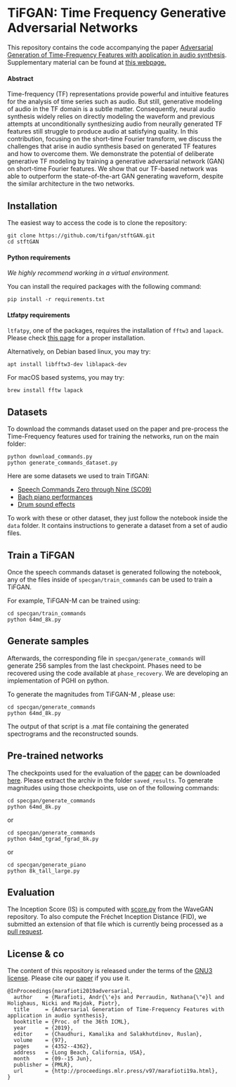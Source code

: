 # TiFGAN: Time Frequency Generative Adversarial Networks

This repository contains the code accompanying the paper [Adversarial Generation of Time-Frequency Features with application in audio synthesis][paper]. Supplementary material can be found at [this webpage.][website]

[paper]: https://arxiv.org/abs/1902.04072
[website]: https://tifgan.github.io/

#### Abstract
Time-frequency (TF) representations provide powerful and intuitive features for the analysis of time series such as audio. But still, generative modeling of audio in the TF domain is a subtle matter. Consequently, neural audio synthesis widely relies on directly modeling the waveform and previous attempts at unconditionally synthesizing audio from neurally generated TF features still struggle to produce audio at satisfying quality. In this contribution, focusing on the short-time Fourier transform, we discuss the challenges that arise in audio synthesis based on generated TF features and how to overcome them. We demonstrate the potential of deliberate generative TF modeling by training a generative adversarial network (GAN) on short-time Fourier features. We show that our TF-based network was able to outperform the state-of-the-art GAN generating waveform, despite the similar architecture in the two networks. 


## Installation

The easiest way to access the code is to clone the repository:

```
git clone https://github.com/tifgan/stftGAN.git 
cd stftGAN
```

#### Python requirements

*We highly recommend working in a virtual environment.*

You can install the required packages with the following command:
```
pip install -r requirements.txt
```

#### Ltfatpy requirements

`ltfatpy`, one of the packages, requires the installation of `fftw3` and `lapack`. Please check [this page](http://dev.pages.lis-lab.fr/ltfatpy/install.html) for a proper installation.

Alternatively, on Debian based linux, you may try:
```
apt install libfftw3-dev liblapack-dev
```

For macOS based systems, you may try:
```
brew install fftw lapack
```

## Datasets

To download the commands dataset used on the paper and pre-process the Time-Frequency features used for training the networks, run on the main folder:
```
python download_commands.py
python generate_commands_dataset.py
```

Here are some datasets we used to train TifGAN:

- [Speech Commands Zero through Nine (SC09)](http://deepyeti.ucsd.edu/cdonahue/wavegan/data/sc09.tar.gz)
- [Bach piano performances](http://deepyeti.ucsd.edu/cdonahue/wavegan/data/mancini_piano.tar.gz)
- [Drum sound effects](http://deepyeti.ucsd.edu/cdonahue/wavegan/data/drums.tar.gz)

To work with these or other dataset, they just follow the notebook inside the `data` folder. It contains instructions to generate a dataset from a set of audio files.

## Train a TiFGAN

Once the speech commands dataset is generated following the notebook, any of the files inside of `specgan/train_commands` can be used to train a TiFGAN.

For example, TiFGAN-M can be trained using:
```
cd specgan/train_commands
python 64md_8k.py
```

## Generate samples

Afterwards, the corresponding file in `specgan/generate_commands` will generate 256 samples from the last checkpoint. Phases need to be recovered using the code available at `phase_recovery`. We are developing an implementation of PGHI on python.

To generate the magnitudes from TiFGAN-M , please use:
```
cd specgan/generate_commands
python 64md_8k.py
```
The output of that script is a .mat file containing the generated spectrograms and the reconstructed sounds.

## Pre-trained networks
The checkpoints used for the evaluation of the [paper][paper] can be downloaded [here](https://zenodo.org/record/2562819). Please extract the archiv in the folder `saved_results`. To generate magnitudes using those checkpoints, use on of the following commands:
```
cd specgan/generate_commands
python 64md_8k.py 
```
or
```
cd specgan/generate_commands
python 64md_tgrad_fgrad_8k.py 
```
or
```
cd specgan/generate_piano
python 8k_tall_large.py  
```

## Evaluation

The Inception Score (IS) is computed with [score.py](https://github.com/chrisdonahue/wavegan/blob/master/eval/inception/score.py) from the WaveGAN repository. To also compute the Fréchet Inception Distance (FID), we submitted an extension of that file which is currently being processed as a [pull request](https://github.com/chrisdonahue/wavegan/pull/23). 

## License & co

The content of this repository is released under the terms of the [GNU3 license](LICENCE.txt).
Please cite our [paper] if you use it.

```
@InProceedings{marafioti2019adversarial,
  author    = {Marafioti, Andr{\'e}s and Perraudin, Nathana{\"e}l and Holighaus, Nicki and Majdak, Piotr},
  title     = {Adversarial Generation of Time-Frequency Features with application in audio synthesis},
  booktitle = {Proc. of the 36th ICML},
  year      = {2019},
  editor    = {Chaudhuri, Kamalika and Salakhutdinov, Ruslan},
  volume    = {97},
  pages     = {4352--4362},
  address   = {Long Beach, California, USA},
  month     = {09--15 Jun},
  publisher = {PMLR},
  url       = {http://proceedings.mlr.press/v97/marafioti19a.html},
}
```
